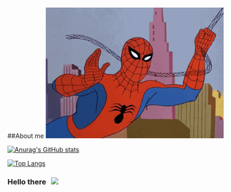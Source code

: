 ##About me
![me](https://github.com/messipeam/messipeam/blob/main/pic/6av1.gif)

[![Anurag's GitHub stats](https://github-readme-stats.vercel.app/api?username=messipeam&theme=prussian)](https://github.com/anuraghazra/github-readme-stats)

[![Top Langs](https://github-readme-stats.vercel.app/api/top-langs/?username=messipeam&layout=compact)](https://github.com/anuraghazra/github-readme-stats)

<!--
**messipeam/messipeam** is a ✨ _special_ ✨ repository because its `README.md` (this file) appears on your GitHub profile.


<!--
**messipeam/messipeam** is a ✨ _special_ ✨ repository because its `README.md` (this file) appears on your GitHub profile.

Here are some ideas to get you started:

- 🔭 I’m currently working on ...
- 🌱 I’m currently learning ...
- 👯 I’m looking to collaborate on ...
- 🤔 I’m looking for help with ...
- 💬 Ask me about ...
- 📫 How to reach me: ...
- 😄 Pronouns: ...
- ⚡ Fun fact: ...
-->

### Hello there &nbsp; ![](https://visitor-badge.glitch.me/badge?page_id=messipeamh&style=flat-square&color=0088cc)
